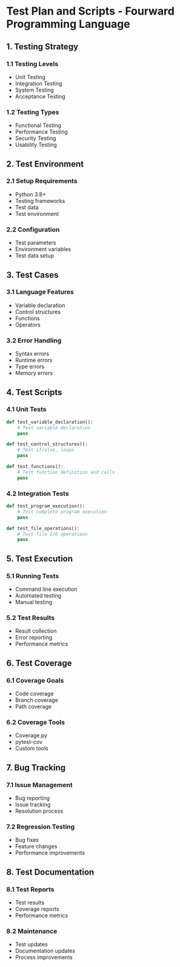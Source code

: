 # Test Plan and Scripts - Fourward Programming Language

## 1. Testing Strategy

### 1.1 Testing Levels
- Unit Testing
- Integration Testing
- System Testing
- Acceptance Testing

### 1.2 Testing Types
- Functional Testing
- Performance Testing
- Security Testing
- Usability Testing

## 2. Test Environment

### 2.1 Setup Requirements
- Python 3.8+
- Testing frameworks
- Test data
- Test environment

### 2.2 Configuration
- Test parameters
- Environment variables
- Test data setup

## 3. Test Cases

### 3.1 Language Features
- Variable declaration
- Control structures
- Functions
- Operators

### 3.2 Error Handling
- Syntax errors
- Runtime errors
- Type errors
- Memory errors

## 4. Test Scripts

### 4.1 Unit Tests
```python
def test_variable_declaration():
    # Test variable declaration
    pass

def test_control_structures():
    # Test if/else, loops
    pass

def test_functions():
    # Test function definition and calls
    pass
```

### 4.2 Integration Tests
```python
def test_program_execution():
    # Test complete program execution
    pass

def test_file_operations():
    # Test file I/O operations
    pass
```

## 5. Test Execution

### 5.1 Running Tests
- Command line execution
- Automated testing
- Manual testing

### 5.2 Test Results
- Result collection
- Error reporting
- Performance metrics

## 6. Test Coverage

### 6.1 Coverage Goals
- Code coverage
- Branch coverage
- Path coverage

### 6.2 Coverage Tools
- Coverage.py
- pytest-cov
- Custom tools

## 7. Bug Tracking

### 7.1 Issue Management
- Bug reporting
- Issue tracking
- Resolution process

### 7.2 Regression Testing
- Bug fixes
- Feature changes
- Performance improvements

## 8. Test Documentation

### 8.1 Test Reports
- Test results
- Coverage reports
- Performance metrics

### 8.2 Maintenance
- Test updates
- Documentation updates
- Process improvements 